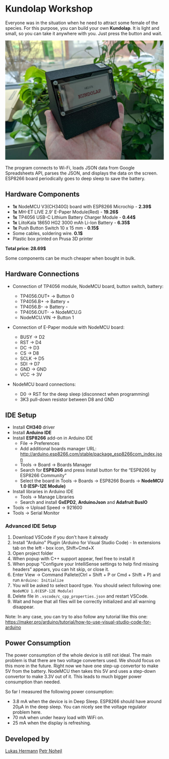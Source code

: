# Kundolap Workshop

Everyone was in the situation when he need to attract some female of the species. For this purpose, you can build your own **Kundolap**. It is light and small, so you can take it anywhere with you. Just press the button and wait.

<p align="center">
  <img src="Docs/Box.jpeg" />
</p>

The program connects to Wi-Fi, loads JSON data from Google Spreadsheets API, parses the JSON, and displays the data on the screen. ESP8266 board periodically goes to deep sleep to save the battery.

## Hardware Components
- **1x** NodeMCU V3(CH340G) board with ESP8266 Microchip - **2.39$**
- **1x** MH-ET LIVE 2.9' E-Paper Module(Red) - **19.26$**
- **1x** TP4056 USB-C Lithium Battery Charger Module - **0.44$**
- **1x** LiitoKala 18650 HG2 3000 mAh Li-Ion Battery - **6.35$**
- **1x** Push Button Switch 10 x 15 mm - **0.15$**
- Some cables, soldering wire. **0.1$**
- Plastic box printed on Prusa 3D printer

**Total price: 28.69$**

Some components can be much cheaper when bought in bulk.

## Hardware Connections
- Connection of TP4056 module, NodeMCU board, button switch, battery:
  - TP4056.OUT+ -> Button 0
  - TP4056.B+ -> Battery +
  - TP4056.B- -> Battery -
  - TP4056.OUT- -> NodeMCU.G
  - NodeMCU.VIN -> Button 1

- Connection of E-Paper module with NodeMCU board:
  - BUSY -> D2
  - RST -> D4
  - DC -> D3
  - CS -> D8
  - SCLK -> D5
  - SDI -> D7
  - GND -> GND
  - VCC -> 3V

- NodeMCU board connections:
  - D0 -> RST for the deep sleep (disconnect when programming)
  - 3K3 pull-down resistor between D8 and GND

## IDE Setup
- Install **CH340** driver
- Install **Arduino IDE**
- Install **ESP8266** add-on in Arduino IDE
  - File -> Preferences
  - Add additional boards manager URL: http://arduino.esp8266.com/stable/package_esp8266com_index.json
  - Tools -> Board -> Boards Manager
  - Search for **ESP8266** and press install button for the “ESP8266 by ESP8266 Community“
  - Select the board in Tools -> Boards -> ESP8266 Boards -> **NodeMCU 1.0 (ESP-12E Module)**
- Install libraries in Arduino IDE
  - Tools -> Manage Libraries
  - Search and install **GxEPD2**, **ArduinoJson** and **Adafruit BusIO**
- Tools -> Upload Speed -> 921600
- Tools -> Serial Monitor

### Advanced IDE Setup
1. Download VSCode if you don't have it already
2. Install "Arduino" Plugin (Arduino for Visual Studio Code) - In extensions tab on the left - box icon, Shift+Cmd+X
3. Open project folder
4. When popup with C++ support appear, feel free to install it
5. When popup "Configure your IntelliSense settings to help find missing headers" appears, you can hit skip, or close it.
6. Enter View -> Command Pallete(Ctrl + Shift + P or Cmd + Shift + P) and run `Arduino: Initialize`
7. You will be asked to select baord type. You should select following one: `NodeMCU 1.0(ESP-12E Module)`
8. Delete file in `.vscode/c_cpp_properties.json` and restart VSCode.
9. Wait and hope that all files will be correctly initialized and all warning disappear.

Note: In any case, you can try to also follow any tutorial like this one: https://maker.pro/arduino/tutorial/how-to-use-visual-studio-code-for-arduino

## Power Consumption
The power consumption of the whole device is still not ideal. The main problem is that there are two voltage converters used. We should focus on this more in the future. Right now we have one step-up convertor to make 5V from the battery. NodeMCU then takes this 5V and uses a step-down convertor to make 3.3V out of it. This leads to much bigger power consumption than needed.

So far I measured the following power consumption:
- 3.8 mA when the device is in Deep Sleep. ESP8266 should have around 20µA in the deep sleep. You can nicely see the voltage regulator problem here.
- 70 mA when under heavy load with WiFi on.
- 25 mA when the display is refreshing.

## Developed by
[Lukas Hermann](https://helu.cz/)
[Petr Nohejl](https://petrnohejl.cz)